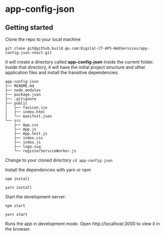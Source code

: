 # app-config-json

## Getting started

Clone the repo to your local machine
```
git clone git@github.build.ge.com:Digital-CT-APS-WebServices/app-config-json-react.git
```

It will create a directory called **app-config-json** inside the current folder.
Inside that directory, it will have the initial project structure and other application files and install the transitive dependencies:

```
app-config-json
├── README.md
├── node_modules
├── package.json
├── .gitignore
├── public
│   ├── favicon.ico
│   ├── index.html
│   └── manifest.json
└── src
    ├── App.css
    ├── App.js
    ├── App.test.js
    ├── index.css
    ├── index.js
    ├── logo.svg
    └── registerServiceWorker.js
```

Change to your cloned directory `cd app-config-json`

Install the dependencies with yarn or npm
```
npm install

yarn install
```

Start the development server:
```
npm start

yarn start
```

Runs the app in development mode.
Open http://localhost:3000 to view it in the browser.
